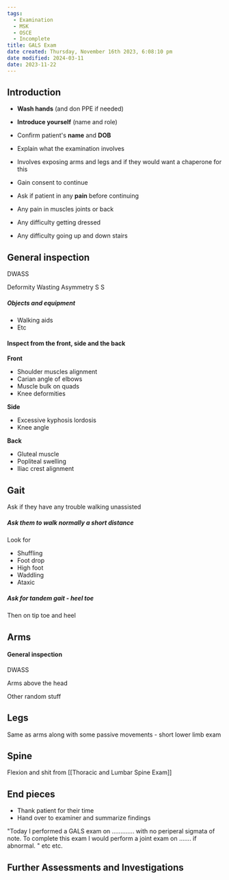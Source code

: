 ```yaml
---
tags:
  - Examination
  - MSK
  - OSCE
  - Incomplete
title: GALS Exam
date created: Thursday, November 16th 2023, 6:08:10 pm
date modified: 2024-03-11
date: 2023-11-22
---
```


## Introduction

- **Wash hands** (and don PPE if needed)
- **Introduce yourself** (name and role)
- Confirm patient's **name** and **DOB**
- Explain what the examination involves

- Involves exposing arms and legs and if they would want a chaperone for this

- Gain consent to continue
- Ask if patient in any **pain** before continuing



- Any pain in muscles joints or back
- Any difficulty getting dressed
- Any difficulty going up and down stairs

## General inspection 

DWASS

Deformity
Wasting
Asymmetry
S
S


##### Objects and equipment

- Walking aids 
- Etc


#### Inspect from the front, side  and the back 

**Front**
- Shoulder muscles alignment
- Carian angle of elbows
- Muscle bulk on quads
- Knee deformities 

**Side**
- Excessive kyphosis lordosis
- Knee angle

**Back**
- Gluteal muscle 
- Popliteal swelling
- Iliac crest alignment 

## Gait

Ask if they have any trouble walking unassisted

##### Ask them to walk normally a short distance

Look for 
- Shuffling 
- Foot drop
- High foot
- Waddling
- Ataxic

##### Ask for tandem gait - heel toe

Then on tip toe and heel 


## Arms

#### General inspection

DWASS

Arms above the head 

Other random stuff 


## Legs

Same as arms along with some passive movements - short lower limb exam


## Spine 

Flexion and shit from [[Thoracic and Lumbar Spine Exam]]



## End pieces

- Thank patient for their time
- Hand over to examiner and summarize findings


"Today I performed a GALS exam on ............. with no periperal sigmata of note. To complete this exam I would perform a joint exam on ....... if abnormal. "  etc etc.

## Further Assessments and Investigations
